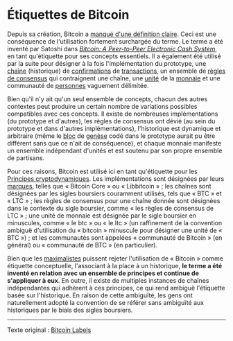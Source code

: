 Étiquettes de Bitcoin
=====================

Depuis sa création, Bitcoin a [manqué d'une définition claire](http://gavinandresen.ninja/a-definition-of-bitcoin). Ceci est une conséquence de l'utilisation fortement surchargée du terme. Le terme a été inventé par Satoshi dans [*Bitcoin: A Peer-to-Peer Electronic Cash System*](https://bitcoin.org/bitcoin.pdf), en tant qu'étiquette pour ses concepts essentiels. Il a également été utilisé par la suite pour désigner à la fois l'implémentation du prototype, une [chaîne](ch101-glossary.md#chaîne) (historique) de [confirmations](ch101-glossary.md#confirmation) de [transactions](ch101-glossary.md#transaction), un ensemble de [règles de consensus](ch101-glossary.md#règles-de-consensus) qui contraignent une chaîne, une [unité](ch101-glossary.md#unité) de la [monnaie](ch101-glossary.md#monnaie) et une communauté de [personnes](personne) vaguement délimitée.

Bien qu'il n'y ait qu'un seul ensemble de concepts, chacun des autres contextes peut produire un certain nombre de variations possibles compatibles avec ces concepts. Il existe de nombreuses implémentations (du prototype et d'autres), les règles de consensus ont dévié (au sein du prototype et dans d'autres implémentations), l'historique est dynamique et arbitraire (même le [bloc](ch101-glossary.md#bloc) de [genèse](ch101-glossary.md#genèse) codé dans le prototype aurait pu être différent sans que ce n'ait de conséquence), et chaque monnaie manifeste un ensemble indépendant d'unités et est soutenu par son propre ensemble de partisans.

Pour ces raisons, Bitcoin est utilisé ici en tant qu'étiquette pour les [Principes cryptodynamiques](ch027-cryptodynamic-principles.md). Les implémentations sont désignées par leurs [marques](ch097-brand-arrogation.md), telles que « Bitcoin Core » ou « Libbitcoin » ; les chaînes sont désignées par les sigles boursiers couramment utilisés, tels que « BTC » et « LTC » ; les règles de consensus pour une chaîne donnée sont désignées dans le contexte du sigle boursier, comme « les règles de consensus de LTC » ; une unité de monnaie est désignée par le sigle boursier en minuscules, comme « le btc » ou « le ltc » (un raffinement de la convention ambiguë d'utilisation du « bitcoin » minuscule pour désigner une unité de « BTC ») ; et les communautés sont appelées « communauté de Bitcoin » (en général) ou « communauté de BTC » (en particulier).

Bien que les [maximalistes](ch099-maximalism-definition.md) puissent rejeter l'utilisation de « Bitcoin » comme étiquette conceptuelle, l'associant à la place à un historique, **le terme a été inventé en relation avec un ensemble de principes et continue de s'appliquer à eux**. En outre, il existe de multiples instances de chaînes indépendantes qui adhèrent à ces principes, ce qui rend ambiguë l'étiquette basée sur l'historique. En raison de cette ambiguïté, les gens ont naturellement adopté la convention de se référer sans ambiguïté aux historiques par le biais des sigles boursiers.

---

Texte original : [Bitcoin Labels](https://github.com/libbitcoin/libbitcoin-system/wiki/Bitcoin-Labels)